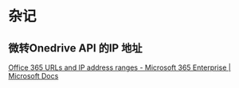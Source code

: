 # 杂记

## 微转Onedrive API 的IP 地址

[Office 365 URLs and IP address ranges - Microsoft 365 Enterprise | Microsoft Docs](https://docs.microsoft.com/en-us/microsoft-365/enterprise/urls-and-ip-address-ranges?view=o365-worldwide)
